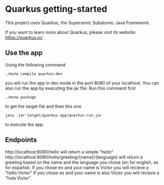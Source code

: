 # Quarkus getting-started

This project uses Quarkus, the Supersonic Subatomic Java Framework.

If you want to learn more about Quarkus, please visit its website: https://quarkus.io/ .

## Use the app
Using the following command 
```
./mvnw compile quarkus:dev 
```
you will run the app in dev mode in the port 8080 of your localhost.
You can also run the app by executing the jar file: Run this command first 
```
./mvnw package 
```
to get the target file and then this one 
```
java -jar target/quarkus-app/quarkus-run.jar 
```
to execute the app.

## Endpoints
http://localhost:8080/hello will return a simple "hello"
http://localhost:8080/hello/greeting/{name}/{language} will return a greeting based on the name and the language you chose (en for english, es for español).
If you chose en and your name is Victor you will recieve a "hello Victor"
If you chose es and your name is also Victor you will recieve a "hola Victor".
